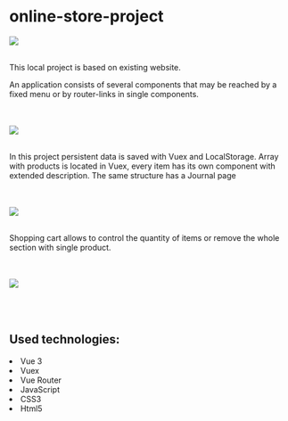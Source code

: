 # online-store-project

<img src="https://i.postimg.cc/xCKBJBw2/HomePage.png">
<br></br>
<p>This local project is based on existing website.</p>
<p>An application consists of several components that may be reached by a fixed menu or by router-links in single components. 
</p>
<br></br>
<img src="https://i.postimg.cc/QVLVnJKJ/InfoPage.png">
<br></br>
<p>In this project persistent data is saved with Vuex and LocalStorage. Array with products is located in Vuex, every item has its own component with extended description. The same structure has a Journal page</p>
<br></br>
<img src="https://i.postimg.cc/qBcVFd6H/Screenshot-2022-08-13-at-14-08-47.png">
<br></br>
<p>Shopping cart allows to control the quantity of items or remove the whole section with single product.</p>
<br></br>
<img src="https://i.postimg.cc/MKkyL7SL/Basket-Page.png">
<br></br>
<The application contains animation and an adaptive layout>
<br></br>
<h2>Used technologies:</h2>
<li>Vue 3</li>
<li>Vuex</li>
<li>Vue Router</li>
<li>JavaScript</li>
<li>CSS3</li>
<li>Html5</li>
